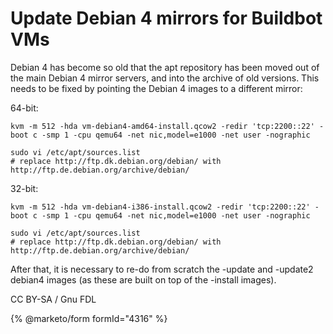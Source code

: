 
# Update Debian 4 mirrors for Buildbot VMs

Debian 4 has become so old that the apt repository has been moved out of the
main Debian 4 mirror servers, and into the archive of old versions. This needs
to be fixed by pointing the Debian 4 images to a different mirror:


64-bit:


```
kvm -m 512 -hda vm-debian4-amd64-install.qcow2 -redir 'tcp:2200::22' -boot c -smp 1 -cpu qemu64 -net nic,model=e1000 -net user -nographic

sudo vi /etc/apt/sources.list
# replace http://ftp.dk.debian.org/debian/ with http://ftp.de.debian.org/archive/debian/
```

32-bit:


```
kvm -m 512 -hda vm-debian4-i386-install.qcow2 -redir 'tcp:2200::22' -boot c -smp 1 -cpu qemu64 -net nic,model=e1000 -net user -nographic

sudo vi /etc/apt/sources.list
# replace http://ftp.dk.debian.org/debian/ with http://ftp.de.debian.org/archive/debian/
```

After that, it is necessary to re-do from scratch the -update and -update2
debian4 images (as these are built on top of the -install images).


CC BY-SA / Gnu FDL


{% @marketo/form formId="4316" %}
